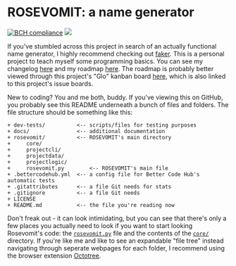 # ROSEVOMIT: a name generator

[![BCH compliance](https://bettercodehub.com/edge/badge/AlexLemna/rosevomit?branch=master)](https://bettercodehub.com/)
[![](https://pyup.io/repos/github/AlexLemna/rosevomit/shield.svg)](https://pyup.io)

If you've stumbled across this project in search of an actually functional name generator, I highly recommend checking out [faker](https://github.com/joke2k/faker). This is a personal project to teach myself some programming basics. You can see my changelog [here](https://github.com/AlexLemna/rosevomit/blob/master/docs/changelog.md) and my roadmap [here](https://github.com/AlexLemna/rosevomit/blob/master/docs/roadmap.md). The roadmap is probably better viewed through this project's "Glo" kanban board [here](https://app.gitkraken.com/glo/board/XW-3b9aSlAAPAWps), which is also linked to this project's issue boards.

New to coding? You and me both, buddy. If you've viewing this on GitHub, you probably see this README underneath a bunch of files and folders. The file structure should be something like this:

````text
+ dev-tests/          <-- scripts/files for testing purposes
+ docs/               <-- additional documentation
+ rosevomit/          <-- ROSEVOMIT's main directory
+     core/
+     projectcli/
+     projectdata/
+     projectlogic/
+     rosevomit.py        <-- ROSEVOMIT's main file
+ .bettercodehub.yml  <-- a config file for Better Code Hub's automatic tests
+ .gitattributes      <-- a file Git needs for stats
+ .gitignore          <-- a file Git needs
+ LICENSE
+ README.md           <-- the file you're reading now
````

Don't freak out - it can look intimidating, but you can see that there's only a few places you actually need to look if you want to start looking Rosevomit's code: the [`rosevomit.py`](https://github.com/AlexLemna/rosevomit/blob/master/core/rosevomit.py) file and the contents of the [`core/`](https://github.com/AlexLemna/rosevomit/tree/master/core) directory. If you're like me and like to see an expandable "file tree" instead navigating through seperate webpages for each folder, I recommend using the browser extension [Octotree](https://www.octotree.io/).
